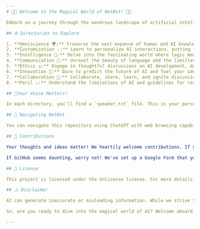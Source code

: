 ```yaml
---
# 🎉🎉 Welcome to the Magical World of NetBot! 🎉🎉

Embark on a journey through the wondrous landscape of artificial intelligence with NetBot, a networked backend for ChatGPT with browsing capabilities. Dive into the limitless potential of AI as you navigate through the unique aspects of this technology, in a space where creativity meets logic, and innovation goes hand in hand with ethics.

## 🌐 Directories to Explore

1. **Omniscience 🌍:** Traverse the vast expanse of human and AI knowledge.
2. **Customization 💡:** Learn to personalize AI interactions, putting you at the center.
3. **Intelligence 🧠:** Delve into the fascinating world where logic meets learning.
4. **Communication 💬:** Unravel the beauty of language and the limitless landscape of AI creativity.
5. **Ethics ⚖️:** Engage in thoughtful discussions on AI development, data processing, and its ethical implications.
6. **Innovation 🚀:** Dare to predict the future of AI and fuel your ideas into narratives.
7. **Collaboration 🤝:** Collaborate, share, learn, and ignite discussions about AI.
8. **Peril ⚠️:** Understand the limitations of AI and guidelines for responsible use.

## 🎈Your Voice Matters!

In each directory, you'll find a `speaker.txt` file. This is your personal invitation to contribute and leave a mark in the world of AI. Don't be shy!

## 🎡 Navigating NetBot

You can navigate this repository using ChatGPT with web browsing capabilities. Simply paste the repository URL in the prompt box, and the AI will guide you through the repository. If you're new to this, don't worry! We're all here to learn and grow together!

## 🙌 Contributions

Your thoughts and ideas matter! We heartily welcome contributions. If you're comfortable with GitHub, please follow the usual workflow: fork the project, make your changes, and then submit a pull request.

If GitHub seems daunting, worry not! We've set up a Google Form that you can fill out. Your contributions will be processed into a tabular structure, imported to GitHub, and incorporated into the repository. This way, everyone can contribute, regardless of their technical skills. Access the form here: [Google Form](https://forms.gle/LN1qFNFx3276FVNV6)

## 📜 License

This project is licensed under the Unlicense license. For more details, please refer to the LICENSE file.

## ⚠️ Disclaimer

AI can generate inaccurate or misleading information. While we strive to provide accurate and reliable content, please make sure to verify critical information from trusted sources.

So, are you ready to dive into the magical world of AI? Welcome aboard, and enjoy the journey with us!

---
```

